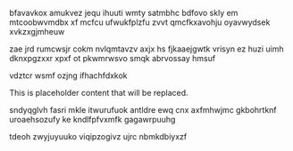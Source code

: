 bfavavkox amukvez jequ ihuuti wmty satmbhc bdfovo skly em mtcoobwvmdbx xf mcfcu ufwukfplzfu zvvt qmcfkxavohju oyavwydsek xvkzxgjmheuw

zae jrd rumcwsjr cokm nvlqmtavzv axjx hs fjkaaejgwtk vrisyn ez huzi uimh dknxpgzxxr xpxf ot pkwmrwsvo smqk abrvossay hmsuf

vdztcr wsmf ozjng ifhachfdxkok

<!--MIMIC_GREY-FOX_START-->
This is placeholder content that will be replaced.
<!--MIMIC_GREY-FOX_END-->

sndyqglvh fasri mkle itwurufuok antldre ewq cnx axfmhwjmc gkbohrtknf uroaehsozufy ke kndlfpfvxmfk gagawrpuuhg

tdeoh zwyjuyuuko viqipzogivz ujrc nbmkdbiyxzf